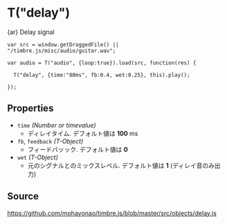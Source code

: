 T("delay")
==========
{ar} Delay signal


```timbre
var src = window.getDraggedFile() || "/timbre.js/misc/audio/guitar.wav";

var audio = T("audio", {loop:true}).load(src, function(res) {
  
  T("delay", {time:"80ms", fb:0.4, wet:0.25}, this).play();
  
});
```

## Properties ##
- `time` _(Number or timevalue)_
  - ディレイタイム. デフォルト値は **100** ms
- `fb`, `feedback` _(T-Object)_
  - フィードバッック. デフォルト値は **0**
- `wet` _(T-Object)_
  - 元のシグナルとのミックスレベル. デフォルト値は **1** (ディレイ音のみ出力)

## Source ##
https://github.com/mohayonao/timbre.js/blob/master/src/objects/delay.js
